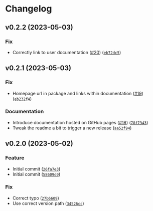 # Changelog

<!--next-version-placeholder-->

## v0.2.2 (2023-05-03)
### Fix
* Correctly link to user documentation ([#20](https://github.com/binxio/landingzone-organization/issues/20)) ([`eb72dc5`](https://github.com/binxio/landingzone-organization/commit/eb72dc51435ef435aec79937ec6d3f71431f2510))

## v0.2.1 (2023-05-03)
### Fix
* Homepage url in package and links within documentation ([#19](https://github.com/binxio/landingzone-organization/issues/19)) ([`eb232f4`](https://github.com/binxio/landingzone-organization/commit/eb232f42a696c1377c1a54e46bc436fc13f097f3))

### Documentation
* Introduce documentation hosted on GitHub pages ([#18](https://github.com/binxio/landingzone-organization/issues/18)) ([`78f7343`](https://github.com/binxio/landingzone-organization/commit/78f7343c679739fc9e7d806e5b9459365213da90))
* Tweak the readme a bit to trigger a new release ([`aa52f94`](https://github.com/binxio/landingzone-organization/commit/aa52f94a4fdc3c02919f6caed66f497206f074c2))

## v0.2.0 (2023-05-02)
### Feature
* Initial commit ([`26fa7e3`](https://github.com/binxio/landingzone-organization/commit/26fa7e3accaf162e7cdd757ad7b86d131ef478f0))
* Initial commit ([`58609d0`](https://github.com/binxio/landingzone-organization/commit/58609d032d9119eb54e7e5cf76c58584178611de))

### Fix
* Correct typo ([`27b6609`](https://github.com/binxio/landingzone-organization/commit/27b6609f7293d86b370c33ed2fd8bfe010de0326))
* Use correct version path ([`34526cc`](https://github.com/binxio/landingzone-organization/commit/34526cca74437c46575befeaa91dc32498e630a3))
